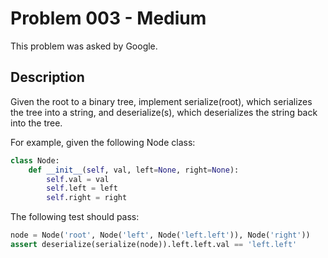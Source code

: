 # Problem 003 - Medium
This problem was asked by Google.

## Description
Given the root to a binary tree, implement serialize(root), which serializes the tree into a string, and deserialize(s), which deserializes the string back into the tree.

For example, given the following Node class:
```python
class Node:
    def __init__(self, val, left=None, right=None):
        self.val = val
        self.left = left
        self.right = right
```

The following test should pass:
```python
node = Node('root', Node('left', Node('left.left')), Node('right'))
assert deserialize(serialize(node)).left.left.val == 'left.left'
```
